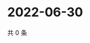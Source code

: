 # 2022-06-30

共 0 条

<!-- BEGIN WEIBO -->
<!-- 最后更新时间 Thu Jun 30 2022 01:31:26 GMT+0800 (China Standard Time) -->

<!-- END WEIBO -->

